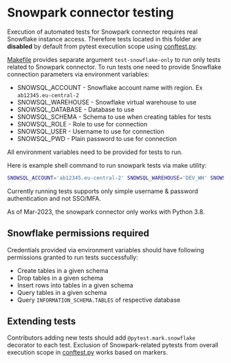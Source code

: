 # Snowpark connector testing

Execution of automated tests for Snowpark connector requires real Snowflake instance access. Therefore tests located in this folder are **disabled** by default from pytest execution scope using [conftest.py](conftest.py).

[Makefile](/Makefile) provides separate argument ``test-snowflake-only`` to run only tests related to Snowpark connector. To run tests one need to provide Snowflake connection parameters via environment variables:
* SNOWSQL_ACCOUNT - Snowflake account name with region. Ex `ab12345.eu-central-2`
* SNOWSQL_WAREHOUSE - Snowflake virtual warehouse to use
* SNOWSQL_DATABASE - Database to use
* SNOWSQL_SCHEMA - Schema to use when creating tables for tests
* SNOWSQL_ROLE - Role to use for connection
* SNOWSQL_USER - Username to use for connection
* SNOWSQL_PWD - Plain password to use for connection

All environment variables need to be provided for tests to run.

Here is example shell command to run snowpark tests via make utility:
```bash
SNOWSQL_ACCOUNT='ab12345.eu-central-2' SNOWSQL_WAREHOUSE='DEV_WH' SNOWSQL_DATABASE='DEV_DB' SNOWSQL_ROLE='DEV_ROLE' SNOWSQL_USER='DEV_USER' SNOWSQL_SCHEMA='DATA' SNOWSQL_PWD='supersecret' make test-snowflake-only
```

Currently running tests supports only simple username & password authentication and not SSO/MFA.

As of Mar-2023, the snowpark connector only works with Python 3.8.

## Snowflake permissions required
Credentials provided via environment variables should have following permissions granted to run tests successfully:
* Create tables in a given schema
* Drop tables in a given schema
* Insert rows into tables in a given schema
* Query tables in a given schema
* Query `INFORMATION_SCHEMA.TABLES` of respective database

## Extending tests
Contributors adding new tests should add `@pytest.mark.snowflake` decorator to each test. Exclusion of Snowpark-related pytests from overall execution scope in [conftest.py](conftest.py) works based on markers.
